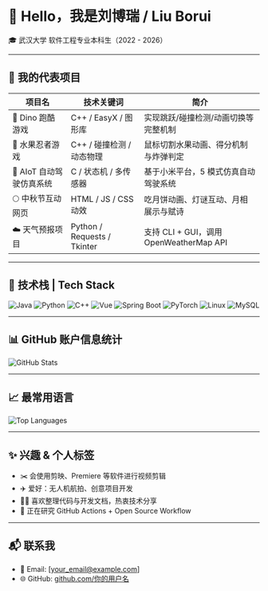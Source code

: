 # 👋 Hello，我是刘博瑞 / Liu Borui

🎓 武汉大学 软件工程专业本科生（2022 - 2026）  

---

## 🚀 我的代表项目

| 项目名 | 技术关键词 | 简介 |
|--------|------------|------|
| 🦖 Dino 跑酷游戏 | C++ / EasyX / 图形库 | 实现跳跃/碰撞检测/动画切换等完整机制 |
| 🍉 水果忍者游戏 | C++ / 碰撞检测 / 动态物理 | 鼠标切割水果动画、得分机制与炸弹判定 |
| 🚗 AIoT 自动驾驶仿真系统 | C / 状态机 / 多传感器 | 基于小米平台，5 模式仿真自动驾驶系统 |
| 🌕 中秋节互动网页 | HTML / JS / CSS 动效 | 吃月饼动画、灯谜互动、月相展示与赋诗 |
| ☁️ 天气预报项目 | Python / Requests / Tkinter | 支持 CLI + GUI，调用 OpenWeatherMap API |

---

## 🧠 技术栈 | Tech Stack

![Java](https://img.shields.io/badge/-Java-007396?logo=java&logoColor=white)
![Python](https://img.shields.io/badge/-Python-3776AB?logo=python&logoColor=white)
![C++](https://img.shields.io/badge/-C++-00599C?logo=c%2B%2B&logoColor=white)
![Vue](https://img.shields.io/badge/-Vue-4FC08D?logo=vue.js&logoColor=white)
![Spring Boot](https://img.shields.io/badge/-SpringBoot-6DB33F?logo=springboot&logoColor=white)
![PyTorch](https://img.shields.io/badge/-PyTorch-EE4C2C?logo=pytorch&logoColor=white)
![Linux](https://img.shields.io/badge/-Linux-FCC624?logo=linux&logoColor=black)
![MySQL](https://img.shields.io/badge/-MySQL-4479A1?logo=mysql&logoColor=white)

---

## 📊 GitHub 账户信息统计

![GitHub Stats](https://github-readme-stats.vercel.app/api?username=meti-liu&show_icons=true&theme=tokyonight)

---

## 📈 最常用语言

![Top Languages](https://github-readme-stats.vercel.app/api/top-langs/?username=meti-liu&layout=compact&theme=tokyonight)


---

## ✨ 兴趣 & 个人标签

- ✂️ 会使用剪映、Premiere 等软件进行视频剪辑
- ✈️ 爱好：无人机航拍、创意项目开发
- 🧑‍💻 喜欢整理代码与开发文档，热衷技术分享
- 📖 正在研究 GitHub Actions + Open Source Workflow

---

## 📬 联系我

- 📮 Email: [your_email@example.com]
- 🌐 GitHub: [github.com/你的用户名](https://github.com/你的用户名)
